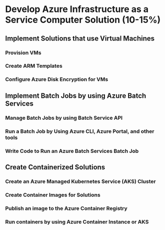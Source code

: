 # Develop Azure Infrastructure as a Service Computer Solution (10-15%)

## Implement Solutions that use Virtual Machines

### Provision VMs

### Create ARM Templates

### Configure Azure Disk Encryption for VMs

## Implement Batch Jobs by using Azure Batch Services

### Manage Batch Jobs by using Batch Service API

### Run a Batch Job by Using Azure CLI, Azure Portal, and other tools

### Write Code to Run an Azure Batch Services Batch Job

## Create Containerized Solutions

### Create an Azure Managed Kubernetes Service (AKS) Cluster

### Create Container Images for Solutions

### Publish an image to the Azure Container Registry

### Run containers by using Azure Container Instance or AKS